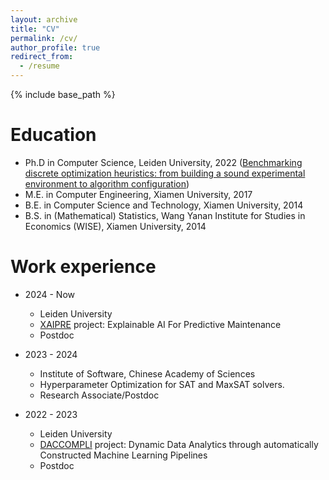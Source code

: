 ```yaml
---
layout: archive
title: "CV"
permalink: /cv/
author_profile: true
redirect_from:
  - /resume
---
```


{% include base_path %}

Education
======
* Ph.D in Computer Science, Leiden University, 2022 ([Benchmarking discrete optimization heuristics: from building a sound experimental environment to algorithm configuration](https://scholarlypublications.universiteitleiden.nl/handle/1887/3304813))
* M.E. in Computer Engineering, Xiamen University, 2017
* B.E. in Computer Science and Technology, Xiamen University, 2014
* B.S. in (Mathematical) Statistics, Wang Yanan Institute for Studies in Economics (WISE), Xiamen University, 2014

Work experience
======
* 2024 - Now
  * Leiden University
  * [XAIPRE](https://xaipre.leidenuniv.nl/) project: Explainable AI For Predictive Maintenance
  * Postdoc

* 2023 - 2024
  * Institute of Software, Chinese Academy of Sciences
  * Hyperparameter Optimization for SAT and MaxSAT solvers.
  * Research Associate/Postdoc

* 2022 - 2023
  * Leiden University
  * [DACCOMPLI](https://www.nwo.nl/en/projects/628011002) project: Dynamic Data Analytics through automatically Constructed Machine Learning Pipelines
  * Postdoc